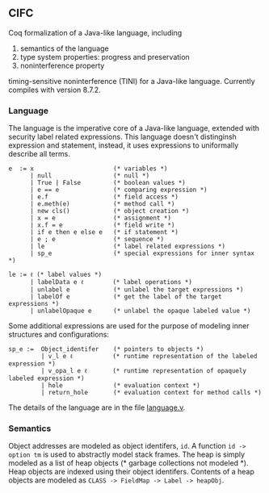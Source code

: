 ## CIFC

Coq formalization of a Java-like language, including

1. semantics of the language
2. type system properties: progress and preservation
3. noninterference property

timing-sensitive noninterference (TINI) for a Java-like language. Currently compiles with version 8.7.2. 

### Language
The language is the imperative core of a Java-like language, extended with security label related expressions. This language doesn't distinginsh expression and statement, instead, it uses expressions to uniformally describe all terms. 

```
e  := x                      (* variables *) 
      | null                 (* null *)
      | True | False         (* boolean values *) 
      | e == e               (* comparing expression *)
      | e.f                  (* field access *)
      | e.meth(e)            (* method call *)
      | new cls()            (* object creation *)
      | x = e                (* assignment *)
      | x.f = e              (* field write *)
      | if e then e else e   (* if statement *)
      | e ; e                (* sequence *)
      | le                   (* label related expressions *)
      | sp_e                 (* special expressions for inner syntax *)
   
le := ℓ (* label values *)
      | labelData e ℓ        (* label operations *)
      | unlabel e            (* unlabel the target expressions *)
      | labelOf e            (* get the label of the target expressions *)
      | unlabelOpaque e      (* unlabel the opaque labeled value *)
```

Some additional expressions are used for the purpose of modeling inner structures and configurations:

```
sp_e :=  Object_identifer    (* pointers to objects *)
         | v_l e ℓ           (* runtime representation of the labeled expression *)
         | v_opa_l e ℓ       (* runtime representation of opaquely labeled expression *)
         | hole              (* evaluation context *)
         | return_hole       (* evaluation context for method calls *)
```

The details of the language are in the file [language.v](updated/language.v).

### Semantics

Object addresses are modeled as object identifers, `id`. A function `id -> option tm` is used to abstractly model stack frames. The heap is simply modeled as a list of heap objects (* garbage collections not modeled *). Heap objects are indexed using their object identifers. Contents of a heap objects are modeled as `CLASS -> FieldMap -> Label -> heapObj`.

